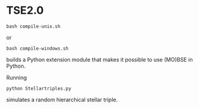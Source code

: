 # TSE2.0

```
bash compile-unix.sh 
```

or 

```
bash compile-windows.sh
```

builds a Python extension module that makes it possible to use (MO)BSE in Python.

Running 

```
python Stellartriples.py
```

simulates a random hierarchical stellar triple.
